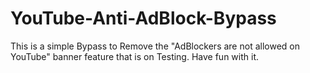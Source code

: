 # YouTube-Anti-AdBlock-Bypass
This is a simple Bypass to Remove the "AdBlockers are not allowed on YouTube" banner feature that is on Testing. Have fun with it. 
